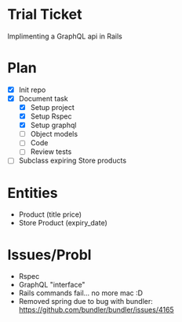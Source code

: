 
# Trial Ticket
Implimenting a GraphQL api in Rails

# Plan
- [x] Init repo
- [x] Document task
  - [x] Setup project
  - [x] Setup Rspec
  - [x] Setup graphql
  - [ ] Object models
  - [ ] Code
  - [ ] Review tests
- [ ] Subclass expiring Store products

# Entities
- Product (title price)
- Store Product (expiry_date)

# Issues/Probl
- Rspec
- GraphQL "interface"
- Rails commands fail... no more mac :D
- Removed spring due to bug with bundler: https://github.com/bundler/bundler/issues/4165
